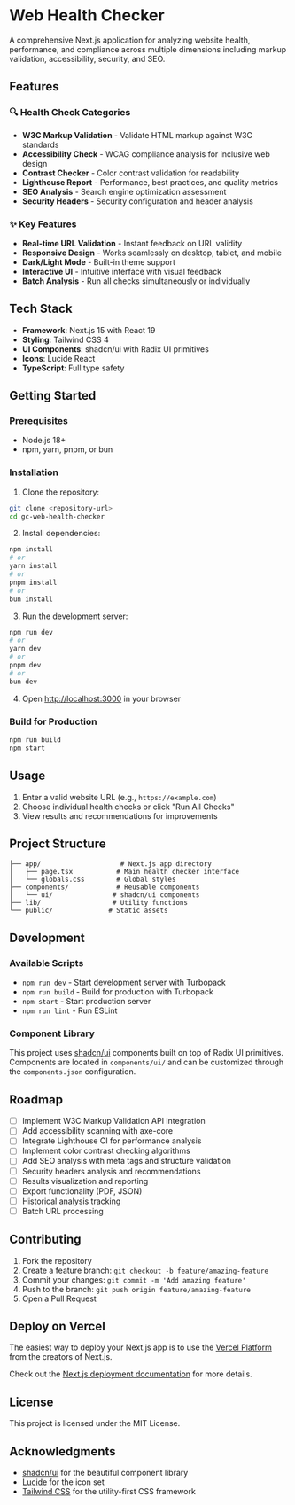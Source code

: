 # Web Health Checker

A comprehensive Next.js application for analyzing website health, performance, and compliance across multiple dimensions including markup validation, accessibility, security, and SEO.

## Features

### 🔍 Health Check Categories

- **W3C Markup Validation** - Validate HTML markup against W3C standards
- **Accessibility Check** - WCAG compliance analysis for inclusive web design
- **Contrast Checker** - Color contrast validation for readability
- **Lighthouse Report** - Performance, best practices, and quality metrics
- **SEO Analysis** - Search engine optimization assessment
- **Security Headers** - Security configuration and header analysis

### ✨ Key Features

- **Real-time URL Validation** - Instant feedback on URL validity
- **Responsive Design** - Works seamlessly on desktop, tablet, and mobile
- **Dark/Light Mode** - Built-in theme support
- **Interactive UI** - Intuitive interface with visual feedback
- **Batch Analysis** - Run all checks simultaneously or individually

## Tech Stack

- **Framework**: Next.js 15 with React 19
- **Styling**: Tailwind CSS 4
- **UI Components**: shadcn/ui with Radix UI primitives
- **Icons**: Lucide React
- **TypeScript**: Full type safety

## Getting Started

### Prerequisites

- Node.js 18+
- npm, yarn, pnpm, or bun

### Installation

1. Clone the repository:
```bash
git clone <repository-url>
cd gc-web-health-checker
```

2. Install dependencies:
```bash
npm install
# or
yarn install
# or
pnpm install
# or
bun install
```

3. Run the development server:
```bash
npm run dev
# or
yarn dev
# or
pnpm dev
# or
bun dev
```

4. Open [http://localhost:3000](http://localhost:3000) in your browser

### Build for Production

```bash
npm run build
npm start
```

## Usage

1. Enter a valid website URL (e.g., `https://example.com`)
2. Choose individual health checks or click "Run All Checks"
3. View results and recommendations for improvements

## Project Structure

```
├── app/                    # Next.js app directory
│   ├── page.tsx           # Main health checker interface
│   └── globals.css        # Global styles
├── components/            # Reusable components
│   └── ui/               # shadcn/ui components
├── lib/                  # Utility functions
└── public/              # Static assets
```

## Development

### Available Scripts

- `npm run dev` - Start development server with Turbopack
- `npm run build` - Build for production with Turbopack
- `npm start` - Start production server
- `npm run lint` - Run ESLint

### Component Library

This project uses [shadcn/ui](https://ui.shadcn.com/) components built on top of Radix UI primitives. Components are located in `components/ui/` and can be customized through the `components.json` configuration.

## Roadmap

- [ ] Implement W3C Markup Validation API integration
- [ ] Add accessibility scanning with axe-core
- [ ] Integrate Lighthouse CI for performance analysis
- [ ] Implement color contrast checking algorithms
- [ ] Add SEO analysis with meta tags and structure validation
- [ ] Security headers analysis and recommendations
- [ ] Results visualization and reporting
- [ ] Export functionality (PDF, JSON)
- [ ] Historical analysis tracking
- [ ] Batch URL processing

## Contributing

1. Fork the repository
2. Create a feature branch: `git checkout -b feature/amazing-feature`
3. Commit your changes: `git commit -m 'Add amazing feature'`
4. Push to the branch: `git push origin feature/amazing-feature`
5. Open a Pull Request

## Deploy on Vercel

The easiest way to deploy your Next.js app is to use the [Vercel Platform](https://vercel.com/new?utm_medium=default-template&filter=next.js&utm_source=create-next-app&utm_campaign=create-next-app-readme) from the creators of Next.js.

Check out the [Next.js deployment documentation](https://nextjs.org/docs/app/building-your-application/deploying) for more details.

## License

This project is licensed under the MIT License.

## Acknowledgments

- [shadcn/ui](https://ui.shadcn.com/) for the beautiful component library
- [Lucide](https://lucide.dev/) for the icon set
- [Tailwind CSS](https://tailwindcss.com/) for the utility-first CSS framework
